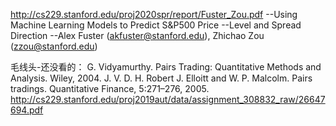 http://cs229.stanford.edu/proj2020spr/report/Fuster_Zou.pdf
--Using Machine Learning Models to Predict S&P500 Price
--Level and Spread Direction
--Alex Fuster (akfuster@stanford.edu), Zhichao Zou (zzou@stanford.edu)


毛线头-还没看的：
G. Vidyamurthy. Pairs Trading: Quantitative Methods and Analysis. Wiley, 2004.
J. V. D. H. Robert J. Elloitt and W. P. Malcolm. Pairs tradings. Quantitative Finance, 5:271–276, 2005.
http://cs229.stanford.edu/proj2019aut/data/assignment_308832_raw/26647694.pdf
